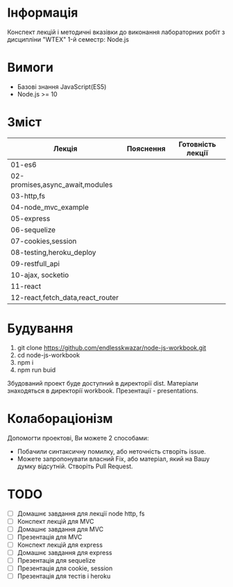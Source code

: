 # Інформація

Конспект лекцій і методичні вказівки до виконання лабораторних робіт з дисципліни "WTEX" 1-й семестр: Node.js

# Вимоги

- Базові знання JavaScript(ES5)
- Node.js >= 10

# Зміст

|Лекція|Пояснення|Готовність лекції|
|-|-|-|
|01-es6|||
|02-promises,async_await,modules|||
|03-http,fs|||
|04-node_mvc_example|||
|05-express|||
|06-sequelize|||
|07-cookies,session|||
|08-testing,heroku_deploy|||
|09-restfull_api|||
|10-ajax, socketio|||
|11-react|||
|12-react,fetch_data,react_router|||

# Будування

1. git clone https://github.com/endlesskwazar/node-js-workbook.git
2. cd node-js-workbook
3. npm i
4. npm run buid

Збудований проект буде доступний в директорії dist. Матеріали знаходяться в директорії workbook. Презентації - presentations.

# Колабораціонізм

Допомогти проектові, Ви можете 2 способами:
- Побачили синтаксичну помилку, або неточність створіть issue.
- Можете запропонувати власний Fix, або матеріал, який на Вашу думку відсутній. Створіть Pull Request.

# TODO

- [ ] Домашнє завдання для лекції node http, fs
- [ ] Конспект лекцій для MVC
- [ ] Домашнє завдання для MVC
- [ ] Презентація для MVC
- [ ] Конспект лекцій для express
- [ ] Домашнє завдання для express
- [ ] Презентація для sequelize
- [ ] Презентація для cookie, session
- [ ] Презентація для тестів і heroku